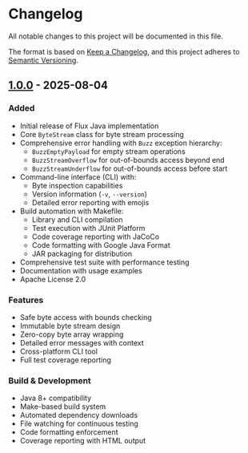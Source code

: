 # Changelog

All notable changes to this project will be documented in this file.

The format is based on [Keep a Changelog](https://keepachangelog.com/en/1.0.0/),
and this project adheres to
[Semantic Versioning](https://semver.org/spec/v2.0.0.html).

## [1.0.0] - 2025-08-04

### Added

- Initial release of Flux Java implementation
- Core `ByteStream` class for byte stream processing
- Comprehensive error handling with `Buzz` exception hierarchy:
  - `BuzzEmptyPayload` for empty stream operations
  - `BuzzStreamOverflow` for out-of-bounds access beyond end
  - `BuzzStreamUnderflow` for out-of-bounds access before start
- Command-line interface (CLI) with:
  - Byte inspection capabilities
  - Version information (`-v`, `--version`)
  - Detailed error reporting with emojis
- Build automation with Makefile:
  - Library and CLI compilation
  - Test execution with JUnit Platform
  - Code coverage reporting with JaCoCo
  - Code formatting with Google Java Format
  - JAR packaging for distribution
- Comprehensive test suite with performance testing
- Documentation with usage examples
- Apache License 2.0

### Features

- Safe byte access with bounds checking
- Immutable byte stream design
- Zero-copy byte array wrapping
- Detailed error messages with context
- Cross-platform CLI tool
- Full test coverage reporting

### Build & Development

- Java 8+ compatibility
- Make-based build system
- Automated dependency downloads
- File watching for continuous testing
- Code formatting enforcement
- Coverage reporting with HTML output

[1.0.0]: https://github.com/x96-sys/flux.java/releases/tag/v1.0.0
